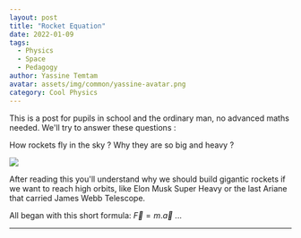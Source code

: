 ```yaml
---
layout: post
title: "Rocket Equation"
date: 2022-01-09
tags:
  - Physics
  - Space
  - Pedagogy
author: Yassine Temtam
avatar: assets/img/common/yassine-avatar.png
category: Cool Physics
---
```


This is a post for pupils in school and the ordinary man, no advanced maths needed.
We'll try to answer these questions :

How rockets fly in the sky ? Why they are so big and heavy ?

<img data-width="1070" data-height="570" src="https://images.pexels.com/photos/60126/pexels-photo-60126.jpeg?auto=compress&cs=tinysrgb&dpr=2&h=650&w=940" />
                                                          
After reading this you'll understand why we should build gigantic rockets 
if we want to reach high orbits, like Elon Musk Super Heavy or the last Ariane
that carried James Webb Telescope.

All began with this short formula: 	$\overrightarrow{F}=m.\overrightarrow{a}$
... 

---
